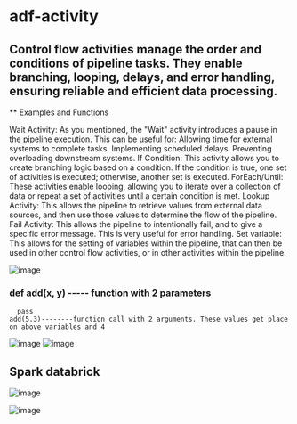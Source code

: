 # adf-activity
## Control flow activities manage the order and conditions of pipeline tasks. They enable branching, looping, delays, and error handling, ensuring reliable and efficient data processing.
** Examples and Functions

Wait Activity:
As you mentioned, the "Wait" activity introduces a pause in the pipeline execution. This can be useful for:
Allowing time for external systems to complete tasks.
Implementing scheduled delays.
Preventing overloading downstream systems.
If Condition:
This activity allows you to create branching logic based on a condition. If the condition is true, one set of activities is executed; otherwise, another set is executed.
ForEach/Until:
These activities enable looping, allowing you to iterate over a collection of data or repeat a set of activities until a certain condition is met.
Lookup Activity:
This allows the pipeline to retrieve values from external data sources, and then use those values to determine the flow of the pipeline.
Fail Activity:
This allows the pipeline to intentionally fail, and to give a specific error message. This is very useful for error handling.
Set variable:
This allows for the setting of variables within the pipeline, that can then be used in other control flow activities, or in other activities within the pipeline.

![image](https://github.com/user-attachments/assets/b4519bec-8e31-4779-b579-b10522898b09)

### def add(x, y) ----- function with 2 parameters
      pass
    add(5.3)--------function call with 2 arguments. These values get place on above variables and 4

![image](https://github.com/user-attachments/assets/7501ec80-6bee-451e-ad07-a1d143fe2300)
![image](https://github.com/user-attachments/assets/d3a925da-b14b-4cb0-9b8f-f970e0be700d)
## Spark databrick
![image](https://github.com/user-attachments/assets/cfb66173-0af5-4172-9104-90d1ef5f6459)

![image](https://github.com/user-attachments/assets/87e947ca-88b2-45f0-9b53-faf024f006bd)




